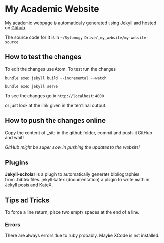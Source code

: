 # My Academic Website

My academic webpage is automatically generated using [Jekyll](https://jekyllrb.com) and hosted on [Github](https://github.com/ilariobonacina). 


The source code for it is in `~/Sylonogy Drive/_my_website/my-website-source`

## How to test the changes

To edit the changes use Atom. To test run the changes

`bundle exec jekyll build --incremental --watch`

`bundle exec jekyll serve`

To see the changes go to `http://localhost:4000`

or just look at the link given in the terminal output.

## How to push the changes online

Copy the content of _site in the github folder, commit and push-it GitHub and wait! 

*GitHub might be super slow in pushing the updates to the website!*

## Plugins

**Jekyll-scholar** is a plugin to automatically generate bibliographies from .bibtex files.
jekyll-katex (documentation) a plugin to write math in Jekyll posts and KateX.

## Tips ad Tricks

To force a line return, place two empty spaces at the end of a line.

### Errors

There are always errors due to ruby probably. Maybe XCode is not installed.


